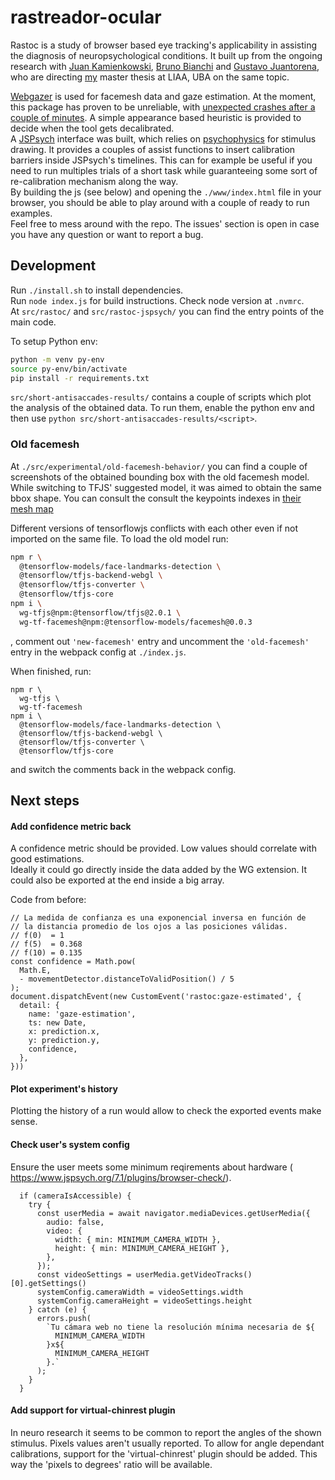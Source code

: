 # rastreador-ocular

Rastoc is a study of browser based eye tracking's applicability in assisting the
diagnosis of neuropsychological conditions.
It built up from the ongoing research with
[Juan Kamienkowski](https://liaa.dc.uba.ar/juan-kamienkowski/),
[Bruno Bianchi](https://liaa.dc.uba.ar/bruno-bianchi-en/) and
[Gustavo Juantorena](https://liaa.dc.uba.ar/gustavo-juantorena-en/), who are
directing [my](https://liaa.dc.uba.ar/francisco-figari-en/) master thesis at
LIAA, UBA on the same topic.

[Webgazer](https://webgazer.cs.brown.edu/) is used for facemesh data and gaze
estimation.
At the moment, this package has proven to be unreliable, with [unexpected
crashes after a couple of minutes](
https://github.com/jspsych/jsPsych/discussions/2490).
A simple appearance based heuristic is provided to decide when the tool gets
decalibrated.  
A [JSPsych](https://www.jspsych.org/7.1/) interface was built, which relies on
[psychophysics](https://jspsychophysics.hes.kyushu-u.ac.jp/) for stimulus
drawing.
It provides a couples of assist functions to insert calibration barriers inside
JSPsych's timelines.
This can for example be useful if you need to run multiples trials of a short
task while guaranteeing some sort of re-calibration mechanism along the way.  
By building the js (see below) and opening the `./www/index.html` file in your
browser, you should be able to play around with a couple of ready to run
examples.  
Feel free to mess around with the repo.
The issues' section is open in case you have any question or want to report a
bug.

## Development

Run `./install.sh` to install dependencies.  
Run `node index.js` for build instructions.
Check node version at `.nvmrc`.  
At `src/rastoc/` and `src/rastoc-jspsych/` you can find the entry points of the
main code.

To setup Python env:
```sh
python -m venv py-env
source py-env/bin/activate
pip install -r requirements.txt
```  
`src/short-antisaccades-results/` contains a couple of scripts which plot the
analysis of the obtained data.
To run them, enable the python env and then use
`python src/short-antisaccades-results/<script>`.

### Old facemesh

At `./src/experimental/old-facemesh-behavior/` you can find a couple of
screenshots of the obtained bounding box with the old facemesh model.
While switching to TFJS' suggested model, it was aimed to obtain the same bbox
shape.
You can consult the consult the keypoints indexes in [their mesh map](
https://github.com/tensorflow/tfjs-models/blob/118d4727197d4a21e2d4691e134a7bc30d90deee/face-landmarks-detection/mesh_map.jpg
)

Different versions of tensorflowjs conflicts with each other even if not
imported on the same file.
To load the old model run:
```bash
npm r \
  @tensorflow-models/face-landmarks-detection \
  @tensorflow/tfjs-backend-webgl \
  @tensorflow/tfjs-converter \
  @tensorflow/tfjs-core
npm i \
  wg-tfjs@npm:@tensorflow/tfjs@2.0.1 \
  wg-tf-facemesh@npm:@tensorflow-models/facemesh@0.0.3
```
, comment out `'new-facemesh'` entry and uncomment the `'old-facemesh'` entry in
the webpack config at `./index.js`.

When finished, run:
```
npm r \
  wg-tfjs \
  wg-tf-facemesh
npm i \
  @tensorflow-models/face-landmarks-detection \
  @tensorflow/tfjs-backend-webgl \
  @tensorflow/tfjs-converter \
  @tensorflow/tfjs-core
```
and switch the comments back in the webpack config.

## Next steps

#### Add confidence metric back

A confidence metric should be provided.
Low values should correlate with good estimations.  
Ideally it could go directly inside the data added by the WG extension.
It could also be exported at the end inside a big array.

Code from before:
```
// La medida de confianza es una exponencial inversa en función de
// la distancia promedio de los ojos a las posiciones válidas.
// f(0)  = 1
// f(5)  = 0.368
// f(10) = 0.135
const confidence = Math.pow(
  Math.E,
  - movementDetector.distanceToValidPosition() / 5
);
document.dispatchEvent(new CustomEvent('rastoc:gaze-estimated', {
  detail: {
    name: 'gaze-estimation',
    ts: new Date,
    x: prediction.x,
    y: prediction.y,
    confidence,
  },
}))
```

#### Plot experiment's history

Plotting the history of a run would allow to check the exported events make
sense.

#### Check user's system config

Ensure the user meets some minimum reqirements about hardware (
https://www.jspsych.org/7.1/plugins/browser-check/).


```
  if (cameraIsAccessible) {
    try {
      const userMedia = await navigator.mediaDevices.getUserMedia({
        audio: false,
        video: {
          width: { min: MINIMUM_CAMERA_WIDTH },
          height: { min: MINIMUM_CAMERA_HEIGHT },
        },
      });
      const videoSettings = userMedia.getVideoTracks()[0].getSettings()
      systemConfig.cameraWidth = videoSettings.width
      systemConfig.cameraHeight = videoSettings.height
    } catch (e) {
      errors.push(
        `Tu cámara web no tiene la resolución mínima necesaria de ${
          MINIMUM_CAMERA_WIDTH
        }x${
          MINIMUM_CAMERA_HEIGHT
        }.`
      );
    }
  }
```

#### Add support for virtual-chinrest plugin

In neuro research it seems to be common to report the angles of the shown
stimulus.
Pixels values aren't usually reported.
To allow for angle dependant calibrations, support for the 'virtual-chinrest'
plugin should be added.
This way the 'pixels to degrees' ratio will be available.

